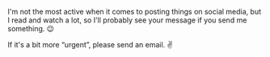 I'm not the most active when it comes to posting things on social media, but I read and watch a lot, so I'll probably see your message if you send me something. <span aria-hidden="true">😉</span>

If it's a bit more &ldquo;urgent&rdquo;, please send an email. <span aria-hidden="true">✌️</span>
